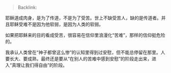 > Backlink:

耶稣道成肉身，是为了传道，不是为了受苦。世上不缺受苦人，缺的是传道者。并且耶稣受难不是因为他软弱，是因为人类的软弱。

如果把耶稣来的目的看成受苦，很容易在信仰里浪漫化“苦难”，那样的信仰挺危险的。

我承认人类曾在“神子都曾这么惨”的认知里得到过安慰，但不能总停留在那里。人要长大、要成熟，最终还是要从“在别人的苦难中感到安慰”的阶段走出来，进入“真理让我们得自由”的阶段。
